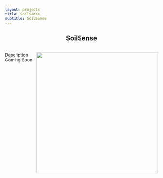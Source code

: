 ```yaml
---
layout: projects
title: SoilSense
subtitle: SoilSense
---
```

<h2 align="center">SoilSense</h2>

<br>
<a href="{{site.baseurl}}/images/project_imgs/drone.jpg" target="_blank">
<img style="float:right" src="{{site.baseurl}}/images/project_imgs/drone.jpg" width="400"></a>
Description Coming Soon.
<br>
<br>
<br>
<br>
<br>
<br>
<br>
<br>
<br>
<br>
<br>
<br>
<br>


